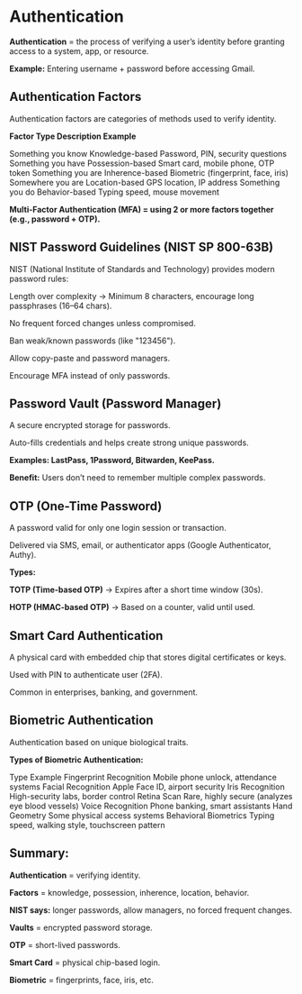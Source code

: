 # Authentication

**Authentication** = the process of verifying a user’s identity before granting access to a system, app, or resource.


**Example:** Entering username + password before accessing Gmail.

## Authentication Factors

Authentication factors are categories of methods used to verify identity.

**Factor Type	Description	Example**

Something you know	Knowledge-based	Password, PIN, security questions
Something you have	Possession-based	Smart card, mobile phone, OTP token
Something you are	Inherence-based	Biometric (fingerprint, face, iris)
Somewhere you are	Location-based	GPS location, IP address
Something you do	Behavior-based	Typing speed, mouse movement

**Multi-Factor Authentication (MFA) = using 2 or more factors together (e.g., password + OTP).**

## NIST Password Guidelines (NIST SP 800-63B)

NIST (National Institute of Standards and Technology) provides modern password rules:

Length over complexity → Minimum 8 characters, encourage long passphrases (16–64 chars).

No frequent forced changes unless compromised.

Ban weak/known passwords (like "123456").

Allow copy-paste and password managers.

Encourage MFA instead of only passwords.

## Password Vault (Password Manager)

A secure encrypted storage for passwords.

Auto-fills credentials and helps create strong unique passwords.

**Examples: LastPass, 1Password, Bitwarden, KeePass.**

**Benefit:** Users don’t need to remember multiple complex passwords.

## OTP (One-Time Password)

A password valid for only one login session or transaction.

Delivered via SMS, email, or authenticator apps (Google Authenticator, Authy).

**Types:**

**TOTP (Time-based OTP)** → Expires after a short time window (30s).

**HOTP (HMAC-based OTP)** → Based on a counter, valid until used.

## Smart Card Authentication

A physical card with embedded chip that stores digital certificates or keys.

Used with PIN to authenticate user (2FA).

Common in enterprises, banking, and government.

## Biometric Authentication

Authentication based on unique biological traits.

**Types of Biometric Authentication:**

Type	Example
Fingerprint Recognition	Mobile phone unlock, attendance systems
Facial Recognition	Apple Face ID, airport security
Iris Recognition	High-security labs, border control
Retina Scan	Rare, highly secure (analyzes eye blood vessels)
Voice Recognition	Phone banking, smart assistants
Hand Geometry	Some physical access systems
Behavioral Biometrics	Typing speed, walking style, touchscreen pattern

## Summary:

**Authentication** = verifying identity.

**Factors** = knowledge, possession, inherence, location, behavior.

**NIST says:** longer passwords, allow managers, no forced frequent changes.

**Vaults** = encrypted password storage.

**OTP** = short-lived passwords.

**Smart Card** = physical chip-based login.

**Biometric** = fingerprints, face, iris, etc.
